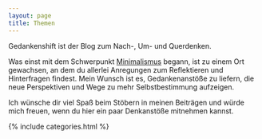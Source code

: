 ```yaml
---
layout: page
title: Themen
---
```


Gedankenshift ist der Blog zum Nach-, Um- und Querdenken.

Was einst mit dem Schwerpunkt [Minimalismus]({{site.baseurl}}/tags/Minimalismus)
begann, ist zu einem Ort gewachsen, an dem du allerlei Anregungen zum
Reflektieren und Hinterfragen findest. Mein Wunsch ist es, Gedankenanstöße zu
liefern, die neue Perspektiven und Wege zu mehr Selbstbestimmung aufzeigen.

Ich wünsche dir viel Spaß beim Stöbern in meinen Beiträgen und würde mich
freuen, wenn du hier ein paar Denkanstöße mitnehmen kannst.

{% include categories.html %}

